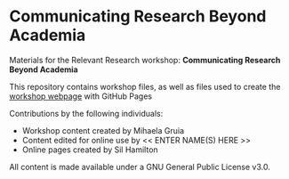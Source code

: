 # Communicating Research Beyond Academia
Materials for the Relevant Research workshop: **Communicating Research Beyond Academia**  

This repository contains workshop files, as well as files used to create the [workshop webpage](https://scds.github.io/research-beyond-academia/) with GitHub Pages   


Contributions by the following individuals: 
- Workshop content created by Mihaela Gruia
- Content edited for online use by << ENTER NAME(S) HERE >> 
- Online pages created by Sil Hamilton


  
All content is made available under a GNU General Public License v3.0.

